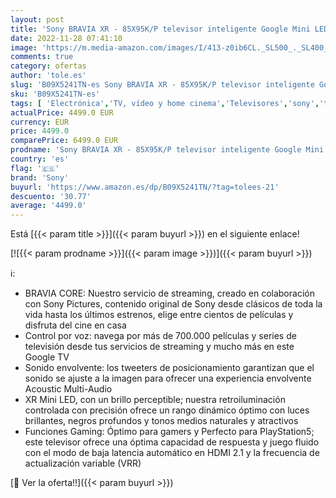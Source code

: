 ```yaml
---
layout: post
title: 'Sony BRAVIA XR - 85X95K/P televisor inteligente Google Mini LED de 85 pulgadas  4K/P Ultra-HD  para PS5  Dolby Vision-Atmos  Pantalla Triluminos Pro'
date: 2022-11-28 07:41:10
image: 'https://m.media-amazon.com/images/I/413-z0ib6CL._SL500_._SL400_.jpg'
comments: true
category: ofertas
author: 'tole.es'
slug: 'B09X5241TN-es Sony BRAVIA XR - 85X95K/P televisor inteligente Google...'
sku: 'B09X5241TN-es'
tags: [ 'Electrónica','TV, vídeo y home cinema','Televisores','sony','televisor','🇪🇸', ]
actualPrice: 4499.0 EUR
currency: EUR
price: 4499.0
comparePrice: 6499.0 EUR
prodname: 'Sony BRAVIA XR - 85X95K/P televisor inteligente Google Mini LED de 85 pulgadas  4K/P Ultra-HD  para PS5  Dolby Vision-Atmos  Pantalla Triluminos Pro'
country: 'es'
flag: '🇪🇸'
brand: 'Sony'
buyurl: 'https://www.amazon.es/dp/B09X5241TN/?tag=tolees-21'
descuento: '30.77'
average: '4499.0'
---
```


Está [{{< param title >}}]({{< param buyurl >}}) en el siguiente enlace!

[![{{< param prodname >}}]({{< param image >}})]({{< param buyurl >}})

ℹ️:

- BRAVIA CORE: Nuestro servicio de streaming, creado en colaboración con Sony Pictures, contenido original de Sony desde clásicos de toda la vida hasta los últimos estrenos, elige entre cientos de películas y disfruta del cine en casa
- Control por voz: navega por más de 700.000 películas y series de televisión desde tus servicios de streaming y mucho más en este Google TV
- Sonido envolvente: los tweeters de posicionamiento garantizan que el sonido se ajuste a la imagen para ofrecer una experiencia envolvente Acoustic Multi-Audio
- XR Mini LED, con un brillo perceptible; nuestra retroiluminación controlada con precisión ofrece un rango dinámico óptimo con luces brillantes, negros profundos y tonos medios naturales y atractivos
- Funciones Gaming: Óptimo para gamers y Perfecto para PlayStation5; este televisor ofrece una óptima capacidad de respuesta y juego fluido con el modo de baja latencia automático en HDMI 2.1 y la frecuencia de actualización variable (VRR)

[🛒 Ver la oferta!!]({{< param buyurl >}})
